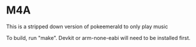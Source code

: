 # M4A

This is a stripped down version of pokeemerald to only play music

To build, run "make". Devkit or arm-none-eabi will need to be installed first.
